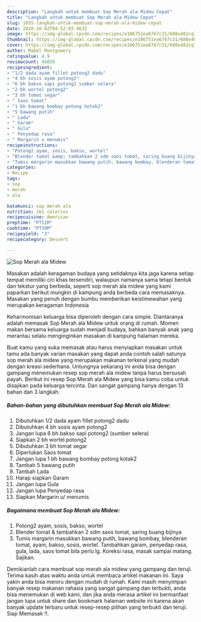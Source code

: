 ```yaml
---
description: "Langkah untuk membuat Sop Merah ala Midew Cepat"
title: "Langkah untuk membuat Sop Merah ala Midew Cepat"
slug: 1655-langkah-untuk-membuat-sop-merah-ala-midew-cepat
date: 2020-10-02T04:52:03.463Z
image: https://img-global.cpcdn.com/recipes/e106751ea6767c31/680x482cq70/sop-merah-ala-midew-foto-resep-utama.jpg
thumbnail: https://img-global.cpcdn.com/recipes/e106751ea6767c31/680x482cq70/sop-merah-ala-midew-foto-resep-utama.jpg
cover: https://img-global.cpcdn.com/recipes/e106751ea6767c31/680x482cq70/sop-merah-ala-midew-foto-resep-utama.jpg
author: Mabel Montgomery
ratingvalue: 4.9
reviewcount: 44858
recipeingredient:
- "1/2 dada ayam fillet potong2 dadu"
- "4 bh sosis ayam potong2"
- "6 bh bakso sapi potong2 sumber selera"
- "2 bh wortel potong2"
- "3 bh tomat segar"
- " Saos tomat"
- "1 bh bawang bombay potong kotak2"
- "5 bawang putih"
- " Lada"
- " Garam"
- " Gula"
- " Penyedap rasa"
- " Margarin u menumis"
recipeinstructions:
- "Potong2 ayam, sosis, bakso, wortel"
- "Blender tomat &amp; tambahkan 2 sdm saos tomat, saring buang bijinya"
- "Tumis margarin masukkan bawang putih, bawang bombay, blenderan tomat, ayam, bakso, sosis, wortel. Tambahkan garam, penyedap rasa, gula, lada, saos tomat bila perlu lg. Koreksi rasa, masak sampai matang. Sajikan."
categories:
- Recipe
tags:
- sop
- merah
- ala

katakunci: sop merah ala 
nutrition: 161 calories
recipecuisine: American
preptime: "PT11M"
cooktime: "PT39M"
recipeyield: "3"
recipecategory: Dessert

---
```



![Sop Merah ala Midew](https://img-global.cpcdn.com/recipes/e106751ea6767c31/680x482cq70/sop-merah-ala-midew-foto-resep-utama.jpg)

Masakan adalah keragaman budaya yang setidaknya kita jaga karena setiap tempat memiliki ciri khas tersendiri, walaupun namanya sama tetapi bentuk dan tekstur yang berbeda, seperti sop merah ala midew yang kami paparkan berikut mungkin di kampung anda berbeda cara memasaknya. Masakan yang penuh dengan bumbu memberikan keistimewahan yang merupakan keragaman Indonesia



Keharmonisan keluarga bisa diperoleh dengan cara simple. Diantaranya adalah memasak Sop Merah ala Midew untuk orang di rumah. Momen makan bersama keluarga sudah menjadi budaya, bahkan banyak anak yang merantau selalu menginginkan masakan di kampung halaman mereka.

Buat kamu yang suka memasak atau harus menyiapkan masakan untuk tamu ada banyak varian masakan yang dapat anda contoh salah satunya sop merah ala midew yang merupakan makanan terkenal yang mudah dengan kreasi sederhana. Untungnya sekarang ini anda bisa dengan gampang menemukan resep sop merah ala midew tanpa harus bersusah payah.
Berikut ini resep Sop Merah ala Midew yang bisa kamu coba untuk disajikan pada keluarga tercinta. Dan sangat gampang hanya dengan 13 bahan dan 3 langkah.


<!--inarticleads1-->

##### Bahan-bahan yang dibutuhkan membuat Sop Merah ala Midew:

1. Dibutuhkan 1/2 dada ayam fillet potong2 dadu
1. Dibutuhkan 4 bh sosis ayam potong2
1. Jangan lupa 6 bh bakso sapi potong2 (sumber selera)
1. Siapkan 2 bh wortel potong2
1. Dibutuhkan 3 bh tomat segar
1. Diperlukan  Saos tomat
1. Jangan lupa 1 bh bawang bombay potong kotak2
1. Tambah 5 bawang putih
1. Tambah  Lada
1. Harap siapkan  Garam
1. Jangan lupa  Gula
1. Jangan lupa  Penyedap rasa
1. Siapkan  Margarin u/ menumis




<!--inarticleads2-->

##### Bagaimana membuat  Sop Merah ala Midew:

1. Potong2 ayam, sosis, bakso, wortel
1. Blender tomat &amp; tambahkan 2 sdm saos tomat, saring buang bijinya
1. Tumis margarin masukkan bawang putih, bawang bombay, blenderan tomat, ayam, bakso, sosis, wortel. Tambahkan garam, penyedap rasa, gula, lada, saos tomat bila perlu lg. Koreksi rasa, masak sampai matang. Sajikan.




Demikianlah cara membuat sop merah ala midew yang gampang dan teruji. Terima kasih atas waktu anda untuk membaca artikel makanan ini. Saya yakin anda bisa meniru dengan mudah di rumah. Kami masih menyimpan banyak resep makanan rahasia yang sangat gampang dan terbukti, anda bisa menemukan di web kami, dan jika anda merasa artikel ini bermanfaat jangan lupa untuk share dan bookmark halaman website ini karena akan banyak update terbaru untuk resep-resep pilihan yang terbukti dan teruji. Siap Memasak !!. 

